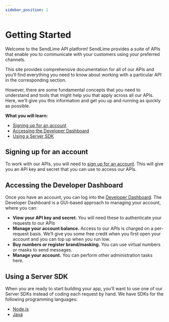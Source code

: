 ```yaml
---
sidebar_position: 1
---
```


# Getting Started

Welcome to the SendLime API platform! SendLime provides a suite of APIs that enable you to communicate with your customers using your preferred channels.

This site provides comprehensive documentation for all of our APIs and you’ll find everything you need to know about working with a particular API in the corresponding section.

However, there are some fundamental concepts that you need to understand and tools that might help you that apply across all our APIs. Here, we'll give you this information and get you up and running as quickly as possible.

**What you will learn:**
- [Signing up for an account](#signing-up-for-an-account)
- [Accessing the Developer Dashboard](#accessing-the-developer-dashboard)
- [Using a Server SDK](#using-a-server-sdk)

## Signing up for an account
To work with our APIs, you will need to [sign up for an account](https://www.sendlime.com). This will give you an API key and secret that you can use to access our APIs.

## Accessing the Developer Dashboard
Once you have an account, you can log into the [Developer Dashboard](https://dashboard.sendlime.com). The Developer Dashboard is a GUI-based approach to managing your account, where you can:

- **View your API key and secret.** You will need these to authenticate your requests to our APIs
- **Manage your account balance.** Access to our APIs is charged on a per-request basis. We’ll give you some free credit when you first open your account and you can top up when you run low.
- **Buy numbers or register brand/masking.** You can use virtual numbers or masks to send messages.
- **Manage your account.** You can perform other administration tasks here.

## Using a Server SDK
When you are ready to start building your app, you’ll want to use one of our Server SDKs instead of coding each request by hand. We have SDKs for the following programming languages:

- [Node.js](https://github.com/SendLime/sendlime-sdk-node)
- [Java](https://github.com/SendLime/sendlime-sdk-java)